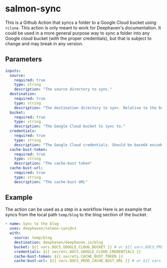 # salmon-sync

This is a Github Action that syncs a folder to a Google Cloud bucket using `rclone`.
This action is only meant to work for Deephaven's documentation. It could be used in a more general purpose way to sync a folder into any Google cloud bucket (with the proper credentials), but that is subject to change and may break in any version.

## Parameters

```yml
inputs:
  source:
    required: true
    type: string
    description: "The source directory to sync."
  destination:
    required: true
    type: string
    description: "The destination directory to sync. Relative to the bucket. It is recommended to use the GitHub repo path (such as deephaven/salmon-sync) as the minimum base to prevent collisions."
  bucket:
    required: true
    type: string
    description: "The Google Cloud bucket to sync to."
  credentials:
    required: true
    type: string
    description: "The Google Cloud credentials. Should be base64 encoded."
  cache-bust-token:
    required: true
    type: string
    description: "The cache-bust token"
  cache-bust-url:
    required: true
    type: string
    description: "The cache-bust URL"
```

## Example

The action can be used as a step in a workflow
Here is an example that syncs from the local path `temp/blog` to the blog section of the bucket.

```yml
- name: Sync to the blog
  uses: deephaven/salmon-sync@v1
  with:
    source: temp/blog
    destination: deephaven/deephaven.io/blog
    bucket: ${{ vars.DOCS_GOOGLE_CLOUD_BUCKET }} # or ${{ vars.DOCS_PREVIEW_BUCKET }}
    credentials: ${{ secrets.DOCS_GOOGLE_CLOUD_CREDENTIALS }}
    cache-bust-token: ${{ secrets.CACHE_BUST_TOKEN }}
    cache-bust-url: ${{ vars.DOCS_PROD_CACHE_BUST_URL }} # or ${{ vars.DOCS_PREVIEW_CACHE_BUST_URL }}
```
